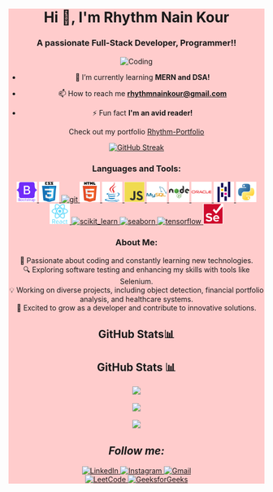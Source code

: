 <div align="center" style="background-color:#FFCCCC;">

   
<h1 >Hi 👋, I'm Rhythm Nain Kour</h1>
<h3 >A passionate Full-Stack Developer, Programmer!!</h3>
<img align='center' alt='Coding' width="400" src="https://cdn.dribbble.com/users/4055494/screenshots/15215756/media/d2b66c4ca0192aa26d103448b3d1518b.gif">

- 🌱 I’m currently learning **MERN and DSA!**

- 📫 How to reach me **rhythmnainkour@gmail.com**

- ⚡ Fun fact **I'm an avid reader!**

Check out my portfolio [Rhythm-Portfolio](https://portfolio-rhythm.vercel.app/)

[![GitHub Streak](https://github-readme-streak-stats.herokuapp.com?user=rhythmnain&theme=aura)](https://git.io/streak-stats)



<h3 align="center">Languages and Tools:</h3>

<p align="center"> 
  <a href="https://getbootstrap.com" target="_blank" rel="noreferrer"> 
    <img src="https://raw.githubusercontent.com/devicons/devicon/master/icons/bootstrap/bootstrap-plain-wordmark.svg" alt="bootstrap" width="40" height="40"/> 
  </a> 
  <a href="https://www.w3schools.com/css/" target="_blank" rel="noreferrer"> 
    <img src="https://raw.githubusercontent.com/devicons/devicon/master/icons/css3/css3-original-wordmark.svg" alt="css3" width="40" height="40"/> 
  </a> 
  <a href="https://git-scm.com/" target="_blank" rel="noreferrer"> 
    <img src="https://www.vectorlogo.zone/logos/git-scm/git-scm-icon.svg" alt="git" width="40" height="40"/> 
  </a> 
  <a href="https://www.w3.org/html/" target="_blank" rel="noreferrer"> 
    <img src="https://raw.githubusercontent.com/devicons/devicon/master/icons/html5/html5-original-wordmark.svg" alt="html5" width="40" height="40"/> 
  </a> 
  <a href="https://www.java.com" target="_blank" rel="noreferrer"> 
    <img src="https://raw.githubusercontent.com/devicons/devicon/master/icons/java/java-original.svg" alt="java" width="40" height="40"/> 
  </a> 
  <a href="https://developer.mozilla.org/en-US/docs/Web/JavaScript" target="_blank" rel="noreferrer"> 
    <img src="https://raw.githubusercontent.com/devicons/devicon/master/icons/javascript/javascript-original.svg" alt="javascript" width="40" height="40"/> 
  </a> 
  <a href="https://www.mysql.com/" target="_blank" rel="noreferrer"> 
    <img src="https://raw.githubusercontent.com/devicons/devicon/master/icons/mysql/mysql-original-wordmark.svg" alt="mysql" width="40" height="40"/> 
  </a> 
  <a href="https://nodejs.org" target="_blank" rel="noreferrer"> 
    <img src="https://raw.githubusercontent.com/devicons/devicon/master/icons/nodejs/nodejs-original-wordmark.svg" alt="nodejs" width="40" height="40"/> 
  </a> 
  <a href="https://www.oracle.com/" target="_blank" rel="noreferrer"> 
    <img src="https://raw.githubusercontent.com/devicons/devicon/master/icons/oracle/oracle-original.svg" alt="oracle" width="40" height="40"/> 
  </a> 
  <a href="https://pandas.pydata.org/" target="_blank" rel="noreferrer"> 
    <img src="https://raw.githubusercontent.com/devicons/devicon/2ae2a900d2f041da66e950e4d48052658d850630/icons/pandas/pandas-original.svg" alt="pandas" width="40" height="40"/> 
  </a> 
  <a href="https://www.python.org" target="_blank" rel="noreferrer"> 
    <img src="https://raw.githubusercontent.com/devicons/devicon/master/icons/python/python-original.svg" alt="python" width="40" height="40"/> 
  </a> 
  <a href="https://reactjs.org/" target="_blank" rel="noreferrer"> 
    <img src="https://raw.githubusercontent.com/devicons/devicon/master/icons/react/react-original-wordmark.svg" alt="react" width="40" height="40"/> 
  </a> 
  <a href="https://scikit-learn.org/" target="_blank" rel="noreferrer"> 
    <img src="https://upload.wikimedia.org/wikipedia/commons/0/05/Scikit_learn_logo_small.svg" alt="scikit_learn" width="40" height="40"/> 
  </a> 
  <a href="https://seaborn.pydata.org/" target="_blank" rel="noreferrer"> 
    <img src="https://seaborn.pydata.org/_images/logo-mark-lightbg.svg" alt="seaborn" width="40" height="40"/> 
  </a> 
  <a href="https://www.tensorflow.org" target="_blank" rel="noreferrer"> 
    <img src="https://www.vectorlogo.zone/logos/tensorflow/tensorflow-icon.svg" alt="tensorflow" width="40" height="40"/> 
  </a> 
  <a href="https://www.selenium.dev/" target="_blank" rel="noreferrer"> 
    <img src="https://raw.githubusercontent.com/devicons/devicon/master/icons/selenium/selenium-original.svg" alt="selenium" width="40" height="40"/> 
  </a> 
</p> 

<h3 align="center">About Me:</h3>
<p align="center">
  🚀 Passionate about coding and constantly learning new technologies.<br>
  🔍 Exploring software testing and enhancing my skills with tools like Selenium.<br>
  💡 Working on diverse projects, including object detection, financial portfolio analysis, and healthcare systems.<br>
  🌱 Excited to grow as a developer and contribute to innovative solutions.<br>
</p>



   
   
##   GitHub Stats📊


## GitHub Stats 📊

![](http://github-profile-summary-cards.vercel.app/api/cards/profile-details?username=rhythmnain&theme=radical)

![](http://github-profile-summary-cards.vercel.app/api/cards/repos-per-language?username=rhythmnain&theme=radical)

![](http://github-profile-summary-cards.vercel.app/api/cards/stats?username=rhythmnain&theme=radical)





##   <i>Follow me:</i><br>
  
<a href="https://www.linkedin.com/in/rhythm-nain-kour-8b7017247/" target="_blank">
   <img src="https://img.shields.io/badge/LinkedIn-%230077B5.svg?&style=flat-square&logo=linkedin&logoColor=white" alt="LinkedIn">
</a>

<a href="https://www.instagram.com/rhythm.nain/" target="_blank">
   <img src="https://img.shields.io/badge/Instagram-%23E4405F.svg?&style=flat-square&logo=instagram&logoColor=white" alt="Instagram">
</a>

<a href="mailto:rhythmnainkour@gmail.com" target="_blank">
   <img src="https://img.shields.io/badge/Gmail-c14438?style=flat-square&logo=Gmail&logoColor=white" alt="Gmail">
</a>
   
<div align="center">

<a href="https://leetcode.com/u/rhythm_nain13/" target="_blank">
   <img src="https://img.shields.io/badge/-LeetCode-FFA116?style=for-the-badge&logo=LeetCode&logoColor=black" height="21" alt="LeetCode">
</a>

<a href="https://www.geeksforgeeks.org/user/rhythmn_13/" target="_blank">
   <img src="https://img.shields.io/badge/-GeeksforGeeks-0F9D58?style=for-the-badge&logo=GeeksforGeeks&logoColor=white" height="21" alt="GeeksforGeeks">
</a>

</div>

